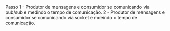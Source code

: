 Passo 1 - Produtor de mensagens e consumidor se comunicando via pub/sub e medindo o tempo de comunicação.
2 - Produtor de mensagens e consumidor se comunicando via socket e mdeindo o tempo de comunicação.
